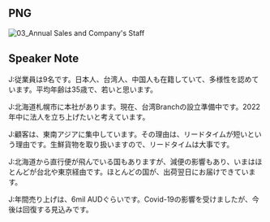 ## PNG
![03_Annual Sales and Company's Staff](https://user-images.githubusercontent.com/58035269/151586620-265c727c-b158-4612-a222-fbf7369b4586.png)

## Speaker Note
J:従業員は9名です。日本人、台湾人、中国人も在籍していて、多様性を認めています。平均年齢は35歳で、若いと思います。

J:北海道札幌市に本社があります。現在、台湾Branchの設立準備中です。2022年中に法人を立ち上げたいと考えています。

J:顧客は、東南アジアに集中しています。その理由は、リードタイムが短いという理由です。生鮮貨物を取り扱いますので、リードタイムは大事です。

J:北海道から直行便が飛んでいる国もありますが、減便の影響もあり、いまはほとんどが台北や東京経由です。ほとんどの国が、出荷翌日にお届けできています。

J:年間売り上げは、6mil AUDぐらいです。Covid-19の影響を受けましたが、今後は回復する見込みです。

